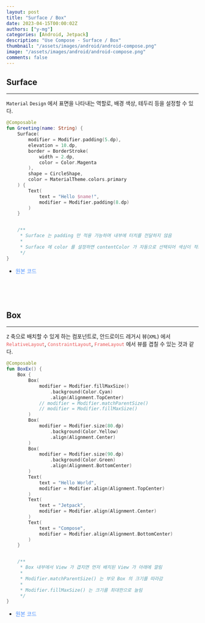 ```yaml
---
layout: post
title: "Surface / Box"
date: 2023-04-15T00:00:02Z
authors: ["y-mg"]
categories: [Android, Jetpack]
description: "Use Compose - Surface / Box"
thumbnail: "/assets/images/android/android-compose.png"
image: "/assets/images/android/android-compose.png"
comments: false
---
```


## Surface
***
`Material` `Design` 에서 표면을 나타내는 역할로, 배경 색상, 테두리 등을 설정할 수 있다.
<br/>

```kotlin
@Composable
fun Greeting(name: String) {
    Surface(
        modifier = Modifier.padding(5.dp),
        elevation = 10.dp,
        border = BorderStroke(
            width = 2.dp,
            color = Color.Magenta
        ),
        shape = CircleShape,
        color = MaterialTheme.colors.primary
    ) {
        Text(
            text = "Hello $name!",
            modifier = Modifier.padding(8.dp)
        )
    }


    /**
     * Surface 는 padding 만 적용 가능하며 내부에 터치를 전달하지 않음
     *
     * Surface 에 color 를 설정하면 contentColor 가 자동으로 선택되어 색상이 적용됨
     */
}
```
- <span onClick="window.open('https://github.com/y-mg/compose-study/blob/main/05.%20Surface/app/src/main/java/com/ymg/compose/surface/MainActivity.kt');" style="cursor:pointer; color: #5495ff;">원본 코드</span>
<br/>
<br/>
<br/>



## Box
***
`Z` 축으로 배치할 수 있게 하는 컴포넌트로, 안드로이드 레거시 뷰(`XML`) 에서 <code style="color: #eb5657;">RelativeLayout</code>, <code style="color: #eb5657;">ConstraintLayout</code>, <code style="color: #eb5657;">FrameLayout</code> 에서 뷰를 겹칠 수 있는 것과 같다.
<br/>

```kotlin
@Composable
fun BoxEx() {
    Box {
        Box(
            modifier = Modifier.fillMaxSize()
                .background(Color.Cyan)
                .align(Alignment.TopCenter)
            // modifier = Modifier.matchParentSize()
            // modifier = Modifier.fillMaxSize()
        )
        Box(
            modifier = Modifier.size(80.dp)
                .background(Color.Yellow)
                .align(Alignment.Center)
        )
        Box(
            modifier = Modifier.size(90.dp)
                .background(Color.Green)
                .align(Alignment.BottomCenter)
        )
        Text(
            text = "Hello World",
            modifier = Modifier.align(Alignment.TopCenter)
        )
        Text(
            text = "Jetpack",
            modifier = Modifier.align(Alignment.Center)
        )
        Text(
            text = "Compose",
            modifier = Modifier.align(Alignment.BottomCenter)
        )
    }


    /**
     * Box 내부에서 View 가 겹치면 먼저 배치된 View 가 아래에 깔림
     *
     * Modifier.matchParentSize() 는 부모 Box 의 크기를 따라감
     *
     * Modifier.fillMaxSize() 는 크기를 최대한으로 늘림
     */
}
```
- <span onClick="window.open('https://github.com/y-mg/compose-study/blob/main/06.%20Box/app/src/main/java/com/ymg/compose/box/MainActivity.kt');" style="cursor:pointer; color: #5495ff;">원본 코드</span>